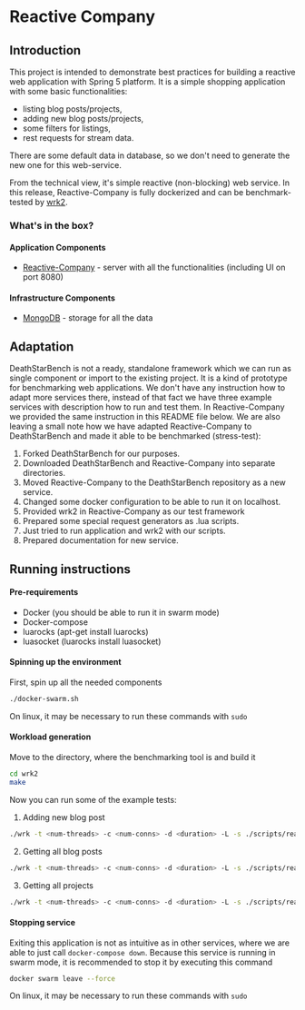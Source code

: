 # Reactive Company 

## Introduction

This project is intended to demonstrate best practices for building 
a reactive web application with Spring 5 platform. It is a simple 
shopping application with some basic functionalities:
- listing blog posts/projects,
- adding new blog posts/projects,
- some filters for listings,
- rest requests for stream data.

There are some default data in database, so we don't
need to generate the new one for this web-service.

From the technical view, it's simple reactive (non-blocking) web 
service. In this release, Reactive-Company  is fully dockerized and 
can be benchmark-tested by
[wrk2](https://github.com/giltene/wrk2).

### What's in the box?

#### Application Components

- [Reactive-Company](src) - server with all the functionalities 
(including UI on port 8080)

#### Infrastructure Components

- [MongoDB](https://docs.mongodb.com/) - storage for all the data

## Adaptation

DeathStarBench is not a ready, standalone framework which we can run
as single component or import to the existing project. It is a kind
of prototype for benchmarking web applications. We don't have any
instruction how to adapt more services there, instead of that fact
we have three example services with description how to run and test
them. In Reactive-Company we provided the same instruction in this
README file below. We are also leaving a small note how we have
adapted Reactive-Company to DeathStarBench and made it able to be
benchmarked (stress-test):

1. Forked DeathStarBench for our purposes.
2. Downloaded DeathStarBench and Reactive-Company into separate directories.
3. Moved Reactive-Company to the DeathStarBench repository as a new service.
4. Changed some docker configuration to be able to run it on localhost.
5. Provided wrk2 in Reactive-Company as our test framework
6. Prepared some special request generators as .lua scripts.
7. Just tried to run application and wrk2 with our scripts.
8. Prepared documentation for new service.

## Running instructions

#### Pre-requirements

- Docker (you should be able to run it in swarm mode)
- Docker-compose
- luarocks (apt-get install luarocks)
- luasocket (luarocks install luasocket)

#### Spinning up the environment

First, spin up all the needed components

```bash
./docker-swarm.sh
```

On linux, it may be necessary to run these commands with ```sudo```

#### Workload generation

Move to the directory, where the benchmarking tool is and build it

```bash
cd wrk2
make
```

Now you can run some of the example tests:
1. Adding new blog post

```bash
./wrk -t <num-threads> -c <num-conns> -d <duration> -L -s ./scripts/reactive-company/add_blogpost.lua http://localhost:8080/blogposts/ -R <reqs-per-sec>
```

2. Getting all blog posts

```bash
./wrk -t <num-threads> -c <num-conns> -d <duration> -L -s ./scripts/reactive-company/get_all_blogposts.lua http://localhost:8080/blogposts/ -R <reqs-per-sec>
```

3. Getting all projects

```bash
./wrk -t <num-threads> -c <num-conns> -d <duration> -L -s ./scripts/reactive-company/get_all_projects.lua http://localhost:8080/projects/ -R <reqs-per-sec>
```

#### Stopping service

Exiting this application is not as intuitive as in other services,
where we are able to just call ```docker-compose down```. Because
this service is running in swarm mode, it is recommended to stop
it by executing this command

```bash
docker swarm leave --force
```

On linux, it may be necessary to run these commands with ```sudo```
